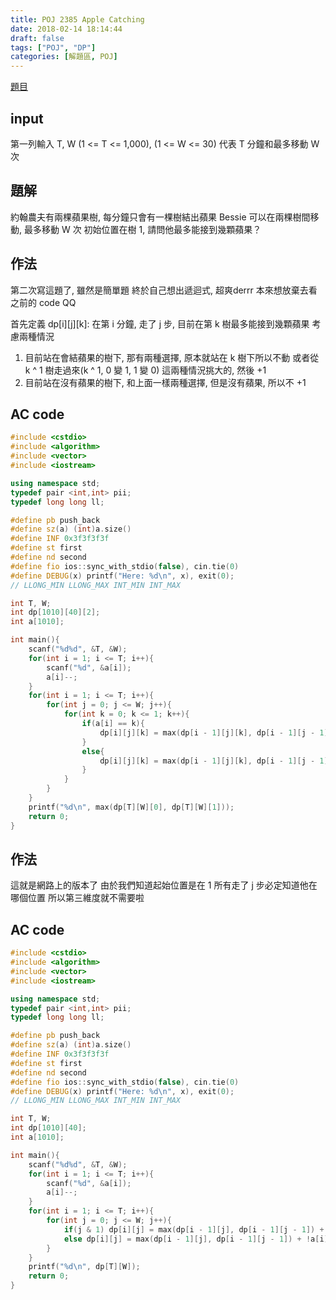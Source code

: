 ```yaml
---
title: POJ 2385 Apple Catching
date: 2018-02-14 18:14:44
draft: false
tags: ["POJ", "DP"]
categories: [解題區, POJ]
---
```


[題目](http://poj.org/problem?id=2385)

## input
第一列輸入 T, W (1 <= T <= 1,000), (1 <= W <= 30)
代表 T 分鐘和最多移動 W 次

## 題解
約翰農夫有兩棵蘋果樹, 每分鐘只會有一棵樹結出蘋果
Bessie 可以在兩棵樹間移動, 最多移動 W 次
初始位置在樹 1, 請問他最多能接到幾顆蘋果？

## 作法
第二次寫這題了, 雖然是簡單題
終於自己想出遞迴式, 超爽derrr
本來想放棄去看之前的 code QQ

首先定義 dp[i][j][k]: 在第 i 分鐘, 走了 j 步, 目前在第 k 樹最多能接到幾顆蘋果
考慮兩種情況
1. 目前站在會結蘋果的樹下, 那有兩種選擇, 原本就站在 k 樹下所以不動
或者從 k ^ 1 樹走過來(k ^ 1, 0 變 1, 1 變 0)
這兩種情況挑大的, 然後 +1
2. 目前站在沒有蘋果的樹下, 和上面一樣兩種選擇, 但是沒有蘋果, 所以不 +1

## AC code
```cpp
#include <cstdio>
#include <algorithm>
#include <vector>
#include <iostream>

using namespace std;
typedef pair <int,int> pii;
typedef long long ll;

#define pb push_back
#define sz(a) (int)a.size()
#define INF 0x3f3f3f3f
#define st first
#define nd second
#define fio ios::sync_with_stdio(false), cin.tie(0)
#define DEBUG(x) printf("Here: %d\n", x), exit(0);
// LLONG_MIN LLONG_MAX INT_MIN INT_MAX

int T, W;
int dp[1010][40][2];
int a[1010];

int main(){
    scanf("%d%d", &T, &W);
    for(int i = 1; i <= T; i++){
        scanf("%d", &a[i]);
        a[i]--;
    }
    for(int i = 1; i <= T; i++){
        for(int j = 0; j <= W; j++){
            for(int k = 0; k <= 1; k++){
                if(a[i] == k){
                    dp[i][j][k] = max(dp[i - 1][j][k], dp[i - 1][j - 1][k ^ 1]) + 1;
                }
                else{
                    dp[i][j][k] = max(dp[i - 1][j][k], dp[i - 1][j - 1][k ^ 1]);
                }
            }
        }
    }
    printf("%d\n", max(dp[T][W][0], dp[T][W][1]));
    return 0;
}
```

## 作法
這就是網路上的版本了
由於我們知道起始位置是在 1
所有走了 j 步必定知道他在哪個位置
所以第三維度就不需要啦

## AC code
```cpp
#include <cstdio>
#include <algorithm>
#include <vector>
#include <iostream>

using namespace std;
typedef pair <int,int> pii;
typedef long long ll;

#define pb push_back
#define sz(a) (int)a.size()
#define INF 0x3f3f3f3f
#define st first
#define nd second
#define fio ios::sync_with_stdio(false), cin.tie(0)
#define DEBUG(x) printf("Here: %d\n", x), exit(0);
// LLONG_MIN LLONG_MAX INT_MIN INT_MAX

int T, W;
int dp[1010][40];
int a[1010];

int main(){
    scanf("%d%d", &T, &W);
    for(int i = 1; i <= T; i++){
        scanf("%d", &a[i]);
        a[i]--;
    }
    for(int i = 1; i <= T; i++){
        for(int j = 0; j <= W; j++){
            if(j & 1) dp[i][j] = max(dp[i - 1][j], dp[i - 1][j - 1]) + a[i];
            else dp[i][j] = max(dp[i - 1][j], dp[i - 1][j - 1]) + !a[i];
        }
    }
    printf("%d\n", dp[T][W]);
    return 0;
}
```

